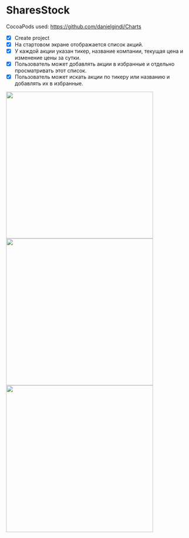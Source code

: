 # SharesStock

CocoaPods used: https://github.com/danielgindi/Charts

- [x] Create project
- [x] На стартовом экране отображается список акций. 
- [x] У каждой акции указан тикер, название компании, текущая цена и изменение цены за сутки.
- [x] Пользователь может добавлять акции в избранные и отдельно просматривать этот список.
- [x] Пользователь может искать акции по тикеру или названию и добавлять их в избранные.

<div class="column>

<img src="https://user-images.githubusercontent.com/18566369/118824327-70c42100-b8c2-11eb-8d79-b8341b959733.jpg" height="400">
<img src="https://user-images.githubusercontent.com/18566369/118824341-73bf1180-b8c2-11eb-842a-53ca2c6a1761.jpg" height="400">
<img src="https://user-images.githubusercontent.com/18566369/118824356-77529880-b8c2-11eb-851b-68ca5a4563ff.jpg" height="400">

</div>
<img src="https://user-images.githubusercontent.com/18566369/118824303-6a35a980-b8c2-11eb-9bee-407f8c2eef45.jpg" height="400">
                                                                                                                             
